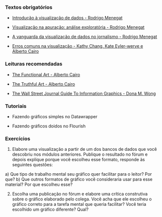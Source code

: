 ### Textos obrigatórios

- [Introdução à visualização de dados - Rodrigo Menegat](https://rodrigomenegat.github.io/dataviz-1/introducao-visualizacao-de-dados/)

- [Visualização na apuração: análise exploratória - Rodrigo Menegat](https://rodrigomenegat.github.io/dataviz-1/visualizacao-analise-exploratoria/)

- [A vanguarda da visualização de dados no jornalismo - Rodrigo Menegat](https://rodrigomenegat.github.io/dataviz-1/vanguarda-da-visualizacao-jornalistica)

- [Erros comuns na visualização - Kathy Chang, Kate Eyler-werve e Alberto Cairo](https://rodrigomenegat.github.io/dataviz-1/erros-comuns)

### Leituras recomendadas

- [The Functional Art - Alberto Cairo](https://www.amazon.com/Functional-Art-introduction-information-visualization/dp/0321834739)

- [The Truthful Art - Alberto Cairo](https://www.amazon.com.br/Truthful-Art-Data-Charts-Communication/dp/0321934075)

- [The Wall Street Journal Guide To Information Graphics - Dona M. Wong](https://www.saraiva.com.br/the-wall-street-journal-guide-to-information-graphics-the-dos-and-donts-of-presenting-7989439.html)


### Tutoriais

- Fazendo gráficos simples no Datawrapper

- Fazendo gráficos doidos no Flourish

### Exercícios

1. Elabore uma visualização a partir de um dos bancos de dados que você descobriu nos módulos anteriores. Publique o resultado no fórum e depois explique porque você escolheu esse formato, responde às seguintes questões: 

a) Que tipo de trabalho mental seu gráfico quer facilitar para o leitor? Por que?
b) Que outros formatos de gráfico você consideraria usar para esse material? Por que escolheu esse?

2. Escolha uma publicação no fórum e elabore uma crítica construtiva sobre o gráfico elaborado pelo colega. Você acha que ele escolheu o gráfico correto para a tarefa mental que queria facilitar? Você teria escolhido um gráfico diferente? Qual?

